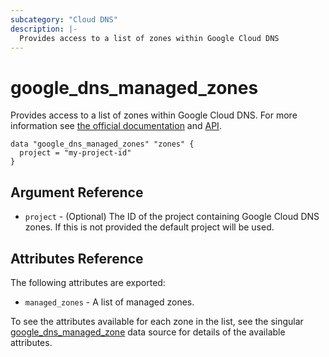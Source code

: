 ```yaml
---
subcategory: "Cloud DNS"
description: |-
  Provides access to a list of zones within Google Cloud DNS
---
```


# google\_dns\_managed\_zones

Provides access to a list of zones within Google Cloud DNS.
For more information see
[the official documentation](https://cloud.google.com/dns/zones/)
and
[API](https://cloud.google.com/dns/api/v1/managedZones).

```hcl
data "google_dns_managed_zones" "zones" {
  project = "my-project-id"
}
```

## Argument Reference

* `project` - (Optional) The ID of the project containing Google Cloud DNS zones. If this is not provided the default project will be used.

## Attributes Reference

The following attributes are exported:

* `managed_zones` - A list of managed zones.

To see the attributes available for each zone in the list, see the singular [google_dns_managed_zone](https://registry.terraform.io/providers/hashicorp/google/latest/docs/data-sources/dns_managed_zone#attributes-reference) data source for details of the available attributes.